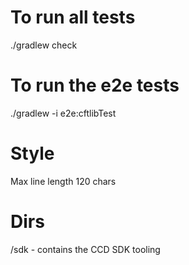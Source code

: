 # To run all tests

./gradlew check


# To run the e2e tests

./gradlew -i e2e:cftlibTest

# Style

Max line length 120 chars

# Dirs

/sdk - contains the CCD SDK tooling
